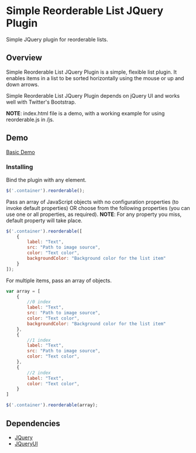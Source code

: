 # Simple Reorderable List JQuery Plugin

Simple JQuery plugin for reorderable lists.

## Overview

Simple Reorderable List JQuery Plugin is a simple, flexible list plugin. It enables items in a list to be sorted horizontally using the mouse or up and down arrows.

Simple Reorderable List JQuery Plugin depends on jQuery UI and works well with Twitter's Bootstrap.

**NOTE**: index.html file is a demo, with a working example for using reorderable.js in /js.

## Demo

[Basic Demo](http://shayansulehri.com/simpleJQueryListPlugin/)


### Installing

Bind the plugin with any element.

```javascript
$('.container').reorderable();
```

Pass an array of JavaScript objects with no configuration properties (to invoke default properties) OR choose from the following properties (you can use one or all properties, as required).
**NOTE**: For any property you miss, default property will take place.

```javascript
$('.container').reorderable([
    {
        label: "Text",
        src: "Path to image source",
        color: "Text color",
        backgroundColor: "Background color for the list item"
    }
]);
```
For multiple items, pass an array of objects.

```javascript
var array = [
    {
        //0 index
        label: "Text",
        src: "Path to image source",
        color: "Text color",
        backgroundColor: "Background color for the list item"
    },
    {
        //1 index
        label: "Text",
        src: "Path to image source",
        color: "Text color",
    },
    {
        //2 index
        label: "Text",
        color: "Text color",
    }
]

$('.container').reorderable(array);
```

## Dependencies

* [JQuery](http://api.jquery.com/)
* [JQueryUI](http://jqueryui.com/)



